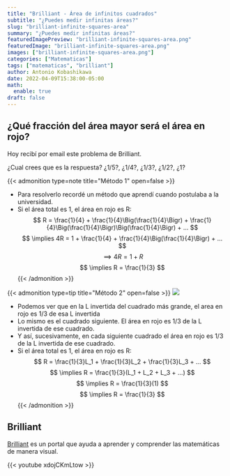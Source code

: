 ```yaml
---
title: "Brilliant - Área de infinitos cuadrados"
subtitle: "¿Puedes medir infinitas áreas?"
slug: "brilliant-infinite-squares-area"
summary: "¿Puedes medir infinitas áreas?"
featuredImagePreview: "brilliant-infinite-squares-area.png"
featuredImage: "brilliant-infinite-squares-area.png"
images: ["brilliant-infinite-squares-area.png"]
categories: ["Matematicas"]
tags: ["matematicas", "brilliant"]
author: Antonio Kobashikawa
date: 2022-04-09T15:38:00-05:00
math:
  enable: true
draft: false
---
```


## ¿Qué fracción del área mayor será el área en rojo?

Hoy recibí por email este problema de Brilliant.

¿Cual crees que es la respuesta? ¿1/5?, ¿1/4?, ¿1/3?, ¿1/2?, ¿1?

{{< admonition type=note title="Método 1" open=false >}}
  - Para resolverlo recordé un método que aprendí cuando postulaba a la universidad.
  - Si el área total es 1, el área en rojo es R:
    $$ R = \frac{1}{4} + \frac{1}{4}\Big(\frac{1}{4}\Bigr) + \frac{1}{4}\Big(\frac{1}{4}\Bigr)\Big(\frac{1}{4}\Bigr) + ... $$
    $$ \implies 4R = 1 + \frac{1}{4} + \frac{1}{4}\Big(\frac{1}{4}\Bigr) + ... $$
    $$ \implies 4R = 1 + R $$
    $$ \implies R = \frac{1}{3} $$
{{< /admonition >}}

{{< admonition type=tip title="Método 2" open=false >}}
  ![](brilliant-infinite-squares-area-solving.png)
  - Podemos ver que en la L invertida del cuadrado más grande, el area en rojo es 1/3 de esa L invertida
  - Lo mismo es el cuadrado siguiente. El área en rojo es 1/3 de la L invertida de ese cuadrado.
  - Y así, sucesivamente, en cada siguiente cuadrado  el área en rojo es 1/3 de la L invertida de ese cuadrado.
  - Si el área total es 1, el área en rojo es R:
    $$ R = \frac{1}{3}L_1 + \frac{1}{3}L_2 + \frac{1}{3}L_3 + ... $$
    $$ \implies R = \frac{1}{3}(L_1 + L_2 + L_3 + ...) $$
    $$ \implies R = \frac{1}{3}(1) $$
    $$ \implies R = \frac{1}{3} $$
{{< /admonition >}}

## Brilliant

[Brilliant](https://brilliant.org/) es un portal que ayuda a aprender y comprender las matemáticas de manera visual.

{{< youtube xdojCKmLtow >}}